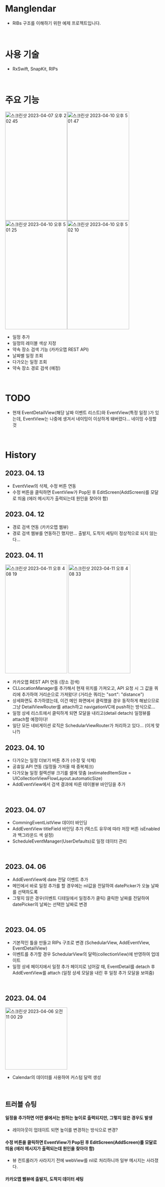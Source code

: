 # Manglendar
 - RIBs 구조를 이해하기 위한 예제 프로젝트입니다.
<br/> 
 
# 사용 기술
 - RxSwift, SnapKit, RIPs
<br/>

# 주요 기능
<img width="200" height="350" alt="스크린샷 2023-04-07 오후 2 02 45" src="https://user-images.githubusercontent.com/44960073/230545071-25375c9a-ebb2-4ba6-bda3-f8127012f1d9.png"><img width="200" height="350" alt="스크린샷 2023-04-10 오후 5 01 47" src="https://user-images.githubusercontent.com/44960073/230856524-d937674e-0555-4f62-8ec7-87056ed9fad4.png"><img width="200" height="350" alt="스크린샷 2023-04-10 오후 5 01 25" src="https://user-images.githubusercontent.com/44960073/230856539-6da6212e-b9e0-49cb-9444-fe7f82e6e8b5.png"><img width="200" height="350" alt="스크린샷 2023-04-10 오후 5 02 10" src="https://user-images.githubusercontent.com/44960073/230856547-d8d163d4-9f42-4fd3-833a-3308dc6e62c9.png">

 - 일정 추가
 - 일정의 레이블 색상 지정
 - 약속 장소 검색 기능 (카카오맵 REST API)
 - 날짜별 일정 조회
 - 다가오는 일정 조회
 - 약속 장소 경로 검색 (예정)
<br/>

# TODO
 - 현재 EventDetailView(해당 날짜 이벤트 리스트)와 EventView(특정 일정 )가 있는데, EventView는 나중에 생겨서 네이밍이 이상하게 돼버렸다... 네이밍 수정할 것
<br/>

# History
## 2023. 04. 13
 - EventView의 삭제, 수정 버튼 연동
 - 수정 버튼을 클릭하면 EventView가 Pop된 후 EditScreen(AddScreen)를 모달로 띄움 (에러 메시지가 출력되는데 원인을 찾아야 함)
 
## 2023. 04. 12
 - 경로 검색 연동 (카카오맵 웹뷰)
 - 경로 검색 웹뷰를 연동하긴 했지만... 출발지, 도착지 세팅이 정상적으로 되지 않는다...
 
 
## 2023. 04. 11
 <img width="200" height="350" alt="스크린샷 2023-04-11 오후 4 08 19" src="https://user-images.githubusercontent.com/44960073/231083176-8c54e210-8d31-4e97-bd06-acbe3f43cae2.png"> <img width="200" height="350" alt="스크린샷 2023-04-11 오후 4 08 33" src="https://user-images.githubusercontent.com/44960073/231083180-4cfda9aa-a879-466e-9786-97772dce6b80.png">
 - 카카오맵 REST API 연동 (장소 검색)
 - CLLocationManager를 추가해서 현재 위치를 가져오고, API 요청 시 그 값을 쿼리에 추가하여 거리순으로 가져왔다! (거리순 쿼리는 "sort": "distance")
 - 상세화면도 추가하였는데, 이건 메인 화면에서 클릭했을 경우 동작하게 해놨으므로 그냥 DetailViewRouter를 attach하고 navigationVC에 push하는 방식으로...
 - 일정 상세 리스트에서 클릭하게 되면 모달을 내리고(detail detach) 일정뷰를 attach할 예정이다!
 - 일단 모든 네비게이션 로직은 SchedularViewRouter가 처리하고 있다... (이게 맞나?)

## 2023. 04. 10
 - 다가오는 일정 더보기 버튼 추가 (수정 및 삭제)
 - 공휴일 API 연동 (일정들 가져올 때 중복체크)
 - 다가오늘 일정 컬렉션뷰 크기를 셀에 맞춤 (estimatedItemSize = UICollectionViewFlowLayout.automaticSize)
 - AddEventView에서 검색 결과에 따른 테이블뷰 바인딩을 추가
  <br/>
  
## 2023. 04. 07
 - CommingEventListView 데이터 바인딩
 - AddEventView titleField 바인딩 추가 (텍스트 유무에 따라 저장 버튼 isEnabled과 백그라운드 색 설정) 
 - ScheduleEventManager(UserDefaults)로 일정 데이터 관리
 <br/>
 
## 2023. 04. 06
- AddEventView에 date 전달 이벤트 추가
- 메인에서 바로 일정 추가를 할 경우에는 nil값을 전달하여 datePicker가 오늘 날짜를 선택하도록
- 그렇지 않은 경우(이벤트 디테일에서 일정추가 클릭) 클릭한 날짜를 전달하여 datePicker의 날짜는 선택한 날짜로 변경
 <br/>
 
## 2023. 04. 05
- 기본적인 틀을 만들고 RIPs 구조로 변경 (SchedularView, AddEventView, EventDetailView)
- 이벤트를 추가할 경우 SchedularView의 달력(collectionView)에 반영하여 업데이트
- 일정 상세 페이지에서 일정 추가 페이지로 넘어갈 때, EventDetail를 detach 후 AddEventView를 attach (일정 상세 모달을 내린 후 일정 추가 모달을 보여줌)
<br/>

## 2023. 04. 04
<img width="200" alt="스크린샷 2023-04-06 오전 11 00 29" src="https://user-images.githubusercontent.com/44960073/230253622-6be1bc60-6d52-4efc-bc20-bbac8dbd3a57.png">

- Calendar의 데이터를 사용하여 커스텀 달력 생성
<br/>

## 트러블 슈팅
 #### 일정을 추가하면 어떤 셀에서는 원하는 높이로 출력되지만, 그렇지 않은 경우도 발생
 - 레이아웃이 업데이트 되면 높이를 변경하는 방식으로 변경?
 
 #### 수정 버튼을 클릭하면 EventView가 Pop된 후 EditScreen(AddScreen)를 모달로 띄움 (에러 메시지가 출력되는데 원인을 찾아야 함)
 - 뷰 컨트롤러가 사라지기 전에 webView를 nil로 처리하니까 일부 메시지는 사라졌다.
 
 #### 카카오맵 웹뷰에 출발지, 도착지 데이터 세팅 
